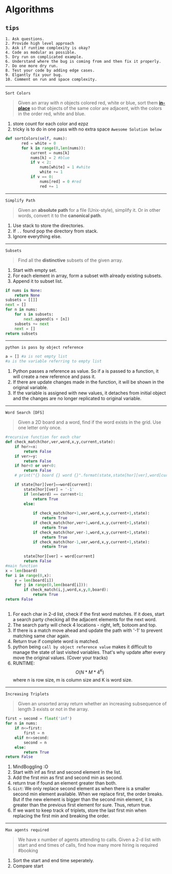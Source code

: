 # Algorithms
 `tips`
 ---
	1. Ask questions.
	2. Provide high level approach
	3. Ask if runtime complexity is okay?
	4. Code as modular as possible.
	5. Dry run on complicated example.
	6. Understand where the bug is coming from and then fix it properly.
	7. Do one more dry run.
	8. Test your code by adding edge cases.
	9. Elgantly fix your bug.
	10. Comment on run and space complexity.
---
`Sort Colors`


> Given an array with _n_ objects colored red, white or blue, sort them **[in-place](https://en.wikipedia.org/wiki/In-place_algorithm)** so that objects of the same color are adjacent, with the colors in the order red, white and blue.

 1. store count for each color and ezpz
 2. tricky is to do in one pass with no extra space
 `Awesome Solution below`
 ```python
 def sortColors(self, nums):
        red = white = 0
        for k in range(0,len(nums)):
            current = nums[k]
            nums[k] = 2 #blue
            if v < 2:
                nums[white] = 1 #white
                white += 1
            if v == 0:
                nums[red] = 0 #red
                red += 1
  ```
 ---
`Simplify Path`


> Given an **absolute path** for a file (Unix-style), simplify it. Or in other words, convert it to the **canonical path**.

 1. Use stack to store the directories.
 2. If `..` found pop the directory from stack.
 3. Ignore everything else.
 
---
`Subsets`
> Find all the **distinctive** subsets of the given array.
1. Start with empty set.
2. For each element in array, form a subset with already existing subsets.
3. Append it to subset list.

```python
if nums is None: 
	return None
subsets = [[]] 
next = [] 
for n in nums:
	for s in subsets:
		next.append(s + [n])
	subsets += next
	next = []
return subsets
```

---
`python is pass by object reference`
```python
a = [] #a is not empty list
#a is the variable referring to empty list
```
1. Python passes a reference as value. So if a is passed to a function, it will create a new reference and pass it. 
2. If there are update changes made in the function, it will be shown in the original variable.
3. If the variable is assigned with new values, it detaches from initial object and the changes are no longer replicated to original variable.
---
`Word Search [DFS]`
> Given a 2D board and a word, find if the word exists in the grid. Use one letter only once.

```python
#recursive function for each char
def check_match(hor,ver,word,x,y,current,state):
    if hor>=x:
        return False
    if ver>=y:
        return False
    if hor<0 or ver<0:
        return False
    # print("{} board {} word {}".format(state,state[hor][ver],word[current]))

    if state[hor][ver]==word[current]:
        state[hor][ver] = '-1'
        if len(word) == current+1:
            return True
        else:
            
            if check_match(hor+1,ver,word,x,y,current+1,state):
                return True
            if check_match(hor,ver+1,word,x,y,current+1,state):
                return True
            if check_match(hor,ver-1,word,x,y,current+1,state):
                return True
            if check_match(hor-1,ver,word,x,y,current+1,state):
                return True 
        
        state[hor][ver] = word[current]
        return False
#main function
x = len(board)
for i in range(0,x):
    y = len(board[i])
    for j in range(0,len(board[i])):
        if check_match(i,j,word,x,y,0,board):
            return True
return False
        
```
1. For each char in 2-d list, check if the first word matches. If it does, start a search party checking all the adjacent elements for the next word.
2. The search party will check 4 locations - right, left, botoom and top. 
3. If there is a match move ahead and update the path with '-1' to prevent matching same char again.
4. Return true if complete word is matched.
5. python being `call by object reference value` makes it difficult to manage the state of last visited variables. That's why update after every move the original values. (Cover your tracks)
6. RUNTIME: $$O(N*M*4^K)$$ where n is row size, m is column size and K is word size.

---
`Increasing Triplets`
> Given an unsorted array return whether an increasing subsequence of length 3 exists or not in the array.

```python
first = second = float('inf')
for n in nums:
    if n<=first:
        first = n
    elif n<=second:
        second = n
    else:
        return True
return False
```
1. MindBoggling :O
2. Start with inf as first and second element in the list.
3. Add the first min as first and second min as second.
4. return true if found an element greater than both.
5. `Gist`: We only replace second element as when there is a smaller second min element available. When we replace first, the order breaks. But if the new element is bigger than the second min element, it is greater than the previous first element for sure. Thus, return true.
6. If we want to keep track of triplets, store the last first min when replacing the first min and breaking the order. 

---
`Max agents required`
> We have x number of agents attending to calls. Given a 2-d list with start and end times of calls, find how many more hiring is required #booking
1. Sort the start and end time seperately.
2. Compare start 


<!--stackedit_data:
eyJoaXN0b3J5IjpbLTE2MjQ4ODAwMjksMTA2ODYzNDU3MywxOD
UzNzAxNzMwLC0zOTc5MzUyNzksLTE5NDkyMzYzODUsLTIxMDcx
NTgzNjgsMTgwNTYyMTMzMCwyMDMxNjA0NDY5LC0xNDA3NDIwMT
I4LC0xMTE0NTkwODk4LC0xNDk0NzkxMzQsLTY2NjMwNjc1Niwt
MjUxOTgzMDQ3LDIwNDAyOTc2MjJdfQ==
-->